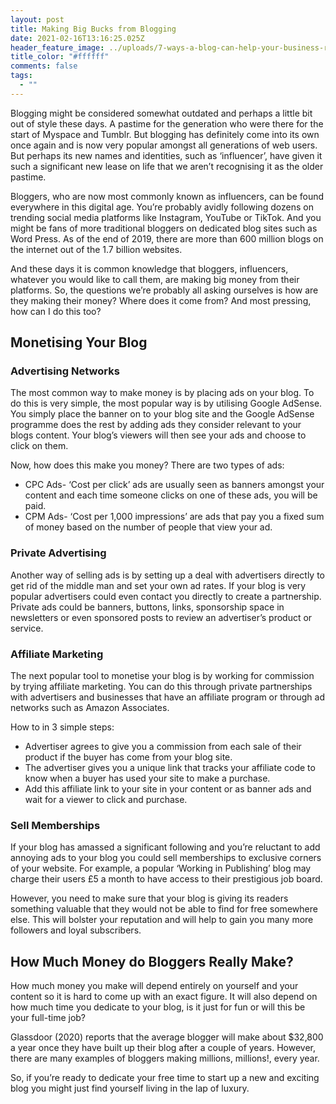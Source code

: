 ```yaml
---
layout: post
title: Making Big Bucks from Blogging
date: 2021-02-16T13:16:25.025Z
header_feature_image: ../uploads/7-ways-a-blog-can-help-your-business-right-now-5f3c06b9eb24e-760x400.png
title_color: "#ffffff"
comments: false
tags:
  - ""
---
```

Blogging might be considered somewhat outdated and perhaps a little bit out of style these days. A pastime for the generation who were there for the start of Myspace and Tumblr.
But blogging has definitely come into its own once again and is now very popular amongst all generations of web users. But perhaps its new names and identities, such as ‘influencer’, have given it such a significant new lease on life that we aren’t recognising it as the older pastime. 


Bloggers, who are now most commonly known as influencers, can be found everywhere in this digital age. You’re probably avidly following dozens on trending social media platforms like Instagram, YouTube or TikTok. And you might be fans of more traditional bloggers on dedicated blog sites such as Word Press. As of the end of 2019, there are more than 600 million blogs on the internet out of the 1.7 billion websites. 

And these days it is common knowledge that bloggers, influencers, whatever you would like to call them, are making big money from their platforms. 
So, the questions we’re probably all asking ourselves is how are they making their money? Where does it come from? And most pressing, how can I do this too? 

## Monetising Your Blog

### Advertising Networks

The most common way to make money is by placing ads on your blog.
To do this is very simple, the most popular way is by utilising Google AdSense. You simply place the banner on to your blog site and the Google AdSense programme does the rest by adding ads they consider relevant to your blogs content. Your blog’s viewers will then see your ads and choose to click on them.

Now, how does this make you money?
There are two types of ads:

* CPC Ads- ‘Cost per click’ ads are usually seen as banners amongst your content and each time someone clicks on one of these ads, you will be paid. 
* CPM Ads- ‘Cost per 1,000 impressions’ are ads that pay you a fixed sum of money based on the number of people that view your ad. 

### Private Advertising

Another way of selling ads is by setting up a deal with advertisers directly to get rid of the middle man and set your own ad rates. If your blog is very popular advertisers could even contact you directly to create a partnership. 
Private ads could be banners, buttons, links, sponsorship space in newsletters or even sponsored posts to review an advertiser’s product or service. 

### Affiliate Marketing

The next popular tool to monetise your blog is by working for commission by trying affiliate marketing. You can do this through private partnerships with advertisers and businesses that have an affiliate program or through ad networks such as Amazon Associates. 

How to in 3 simple steps:

* Advertiser agrees to give you a commission from each sale of their product if the buyer has come from your blog site.
* The advertiser gives you a unique link that tracks your affiliate code to know when a buyer has used your site to make a purchase. 
* Add this affiliate link to your site in your content or as banner ads and wait for a viewer to click and purchase. 

### Sell Memberships

If your blog has amassed a significant following and you’re reluctant to add annoying ads to your blog you could sell memberships to exclusive corners of your website. For example, a popular ‘Working in Publishing’ blog may charge their users £5 a month to have access to their prestigious job board.  

However, you need to make sure that your blog is giving its readers something valuable that they would not be able to find for free somewhere else. This will bolster your reputation and will help to gain you many more followers and loyal subscribers. 

## How Much Money do Bloggers Really Make?

How much money you make will depend entirely on yourself and your content so it is hard to come up with an exact figure. It will also depend on how much time you dedicate to your blog, is it just for fun or will this be your full-time job? 

Glassdoor (2020) reports that the average blogger will make about $32,800 a year once they have built up their blog after a couple of years. However, there are many examples of bloggers making millions, millions!, every year. 

So, if you’re ready to dedicate your free time to start up a new and exciting blog you might just find yourself living in the lap of luxury.